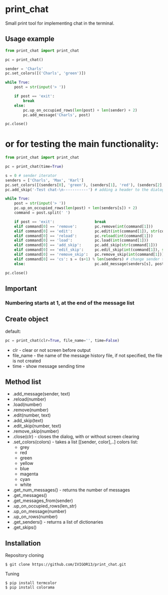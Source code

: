 # print_chat
Small print tool for implementing chat in the terminal.

## Usage example
```python
from print_chat import print_chat

pc = print_chat()

sender = 'Charls'
pc.set_colors([('Charls', 'green')])

while True:
    post = str(input('> '))

    if post == 'exit':
        break
    else:
        pc.up_on_occupied_rows(len(post) + len(sender) + 2)
        pc.add_message('Charls', post)

pc.close()
```
# or for testing the main functionality:
```python
from print_chat import print_chat

pc = print_chat(time=True)

s = 0 # sender iterator
senders = ['Charls', 'Max', 'Karl']
pc.set_colors([(senders[0], 'green'), (senders[1], 'red'), (senders[2], 'yellow')])
pc.add_skip('-Test chat-\n-----------') # adding a header to the dialog

while True:
    post = str(input('> '))
    pc.up_on_occupied_rows(len(post) + len(senders[s]) + 2)
    command = post.split(' ')

    if post == 'exit':                  break
    elif command[0] == 'remove':        pc.remove(int(command[1]))
    elif command[0] == 'edit':          pc.edit(int(command[1]), str(command[2]))
    elif command[0] == 'reload':        pc.reload(int(command[1]))
    elif command[0] == 'load':          pc.load(int(command[1]))
    elif command[0] == 'add_skip':      pc.add_skip(str(command[1]))
    elif command[0] == 'edit_skip':     pc.edit_skip(int(command[1]), str(command[2]))
    elif command[0] == 'remove_skip':   pc.remove_skip(int(command[1]))
    elif command[0] == 'cs': s = (s+1) % len(senders) # change sender to next
    else:                               pc.add_message(senders[s], post)

pc.close()
```

## Important
### Numbering starts at 1, at the end of the message list

## Create object
default:
```python
pc = print_chat(clr=True, file_name='', time=False)
```
* clr - clear or not screen before output
* file_name - the name of the message history file, if not specified, the file is not created
* time - show message sending time

## Method list
* .add_message(sender, text)
* .reload(number)
* .load(number)
* .remove(number)
* .edit(number, text)
* .add_skip(text) 
* .edit_skip(number, text)
* .remove_skip(number)
* .close(clr)                       - closes the dialog, with or without screen clearing
* .set_colors(colors)               - takes a list [[sender, color],..]
   colors list:
     * grey
     * red
     * green
     * yellow
     * blue
     * magenta
     * cyan
     * white
* .get_num_messages()               - returns the number of messages
* .get_messages()
* .get_messages_from(sender)
* .up_on_occupied_rows(len_str)
* .up_on_message(number)
* .up_on_rows(number)
* .get_senders()                    - returns a list of dictionaries
* .get_skips()

## Installation
Repository cloning
```
$ git clone https://github.com/IVIGOR13/print_chat.git
```
Tuning
```
$ pip install termcolor
$ pip install colorama
```
